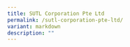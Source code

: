 ```yaml
---
title: SUTL Corporation Pte Ltd
permalink: /sutl-corporation-pte-ltd/
variant: markdown
description: ""
---
```

